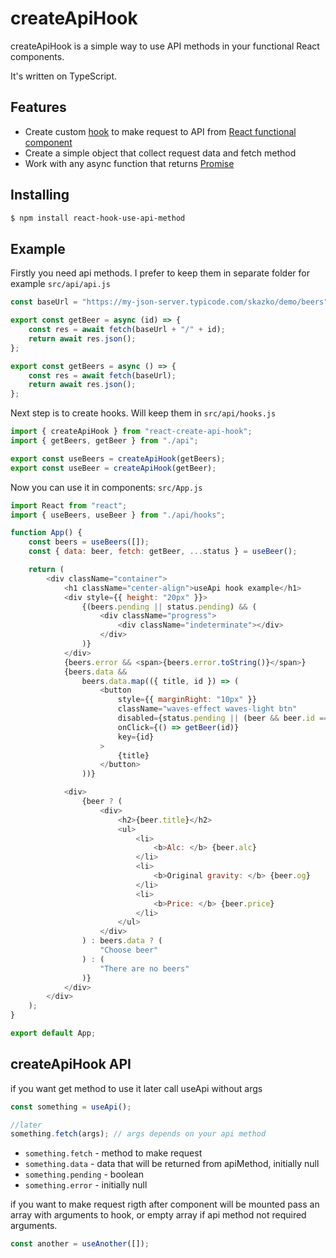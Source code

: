 # createApiHook

createApiHook is a simple way to use API methods in your functional React components.

It's written on TypeScript.

## Features

-   Create custom [hook](https://reactjs.org/docs/hooks-intro.html) to make request to API from [React functional component](https://reactjs.org/docs/components-and-props.html#function-and-class-components)
-   Create a simple object that collect request data and fetch method
-   Work with any async function that returns [Promise](https://developer.mozilla.org/en-US/docs/Web/JavaScript/Reference/Global_Objects/Promise)

## Installing

```bash
$ npm install react-hook-use-api-method
```

## Example

Firstly you need api methods. I prefer to keep them in separate folder for example `src/api/api.js`

```javascript
const baseUrl = "https://my-json-server.typicode.com/skazko/demo/beers";

export const getBeer = async (id) => {
    const res = await fetch(baseUrl + "/" + id);
    return await res.json();
};

export const getBeers = async () => {
    const res = await fetch(baseUrl);
    return await res.json();
};
```

Next step is to create hooks. Will keep them in `src/api/hooks.js`

```javascript
import { createApiHook } from "react-create-api-hook";
import { getBeers, getBeer } from "./api";

export const useBeers = createApiHook(getBeers);
export const useBeer = createApiHook(getBeer);
```

Now you can use it in components: `src/App.js`

```javascript
import React from "react";
import { useBeers, useBeer } from "./api/hooks";

function App() {
    const beers = useBeers([]);
    const { data: beer, fetch: getBeer, ...status } = useBeer();

    return (
        <div className="container">
            <h1 className="center-align">useApi hook example</h1>
            <div style={{ height: "20px" }}>
                {(beers.pending || status.pending) && (
                    <div className="progress">
                        <div className="indeterminate"></div>
                    </div>
                )}
            </div>
            {beers.error && <span>{beers.error.toString()}</span>}
            {beers.data &&
                beers.data.map(({ title, id }) => (
                    <button
                        style={{ marginRight: "10px" }}
                        className="waves-effect waves-light btn"
                        disabled={status.pending || (beer && beer.id === id)}
                        onClick={() => getBeer(id)}
                        key={id}
                    >
                        {title}
                    </button>
                ))}

            <div>
                {beer ? (
                    <div>
                        <h2>{beer.title}</h2>
                        <ul>
                            <li>
                                <b>Alc: </b> {beer.alc}
                            </li>
                            <li>
                                <b>Original gravity: </b> {beer.og}
                            </li>
                            <li>
                                <b>Price: </b> {beer.price}
                            </li>
                        </ul>
                    </div>
                ) : beers.data ? (
                    "Choose beer"
                ) : (
                    "There are no beers"
                )}
            </div>
        </div>
    );
}

export default App;
```

## createApiHook API

if you want get method to use it later call useApi without args

```javascript
const something = useApi();

//later
something.fetch(args); // args depends on your api method
```

-   `something.fetch` - method to make request
-   `something.data` - data that will be returned from apiMethod, initially null
-   `something.pending` - boolean
-   `something.error` - initially null

if you want to make request rigth after component will be mounted pass an array with arguments to hook, or empty array if api method not required arguments.

```javascript
const another = useAnother([]);
```
